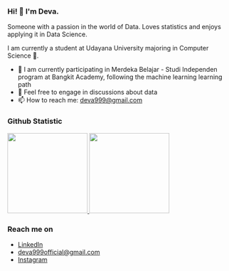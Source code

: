 ### Hi! 👋 I'm Deva.

Someone with a passion in the world of Data. Loves statistics and enjoys applying it in Data Science.

I am currently a student at Udayana University majoring in Computer Science 🏫.

- 📖 I am currently participating in Merdeka Belajar - Studi Independen program at Bangkit Academy, following the machine learning learning path
- 💬 Feel free to engage in discussions about data
- 📫 How to reach me: deva999@gmail.com


  
### Github Statistic
<p align="left">
<a href="https://github.com/dimasmds">
  <img height="180em" src="https://github-readme-stats-eight-theta.vercel.app/api?username=Bagusdevaa&show_icons=true&theme=algolia&include_all_commits=true&count_private=true"/>
  <img height="180em" src="https://github-readme-stats-eight-theta.vercel.app/api/top-langs/?username=Bagusdevaa&layout=compact&langs_count=8&theme=algolia"/>
</a>
</p>

### Reach me on
- <a href="https://linkedin.com/in/bagus-deva/">LinkedIn</a>
- deva999official@gmail.com
- <a href="https://instagram.com/bagusdevaddp">Instagram</a>

